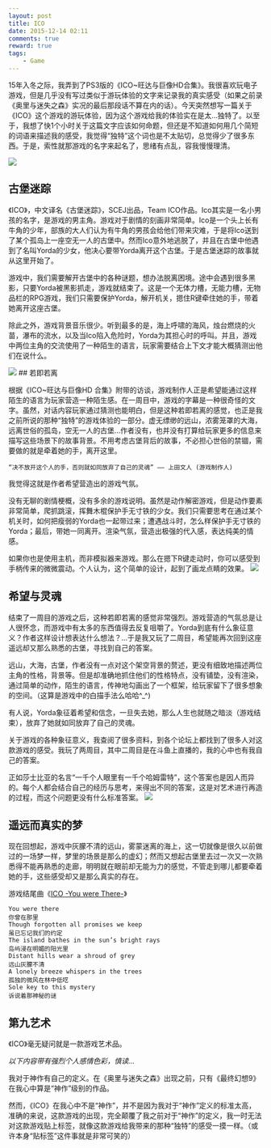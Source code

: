 ```yaml
---
layout: post
title: ICO
date: 2015-12-14 02:11
comments: true
reward: true
tags:
    - Game
---
```


15年入冬之际，我弄到了PS3版的《ICO~旺达与巨像HD合集》。我很喜欢玩电子游戏，但是几乎没有写过类似于游玩体验的文字来记录我的真实感受（如果之前录《奥里与迷失之森》实况的最后那段话不算在内的话）。今天突然想写一篇关于《ICO》这个游戏的游玩体验，因为这个游戏给我的体验实在是太...独特了。以至于，我想了快1个小时关于这篇文字应该如何命题，但还是不知道如何用几个简短的词语来描述我的感受，我觉得“独特”这个词也是不太贴切，总觉得少了很多东西。于是，索性就那游戏的名字来起名了，思绪有点乱，容我慢慢理清。

<img src="https://qiniu.plusplus7.com/ICO_front.jpg-fullpercent"/>

<!-- more -->

## 古堡迷踪
《ICO》，中文译名《古堡迷踪》，SCEJ出品，Team ICO作品。Ico其实是一名小男孩的名字，是游戏的男主角。游戏对于剧情的刻画非常简单。Ico是一个头上长有牛角的少年，部族的大人们认为有牛角的男孩会给他们带来灾难，于是将Ico送到了某个孤岛上一座空无一人的古堡中。然而Ico意外地逃脱了，并且在古堡中他遇到了名叫Yorda的少女，他决心要带Yorda离开这个古堡。于是古堡迷踪的故事就从这里开始了。

游戏中，我们需要解开古堡中的各种谜题，想办法脱离困境。途中会遇到很多黑影，只要Yorda被黑影抓走，游戏就结束了。这是一个无体力槽，无能力槽，无物品栏的RPG游戏，我们只需要保护Yorda，解开机关，摁住R键牵住她的手，带着她离开这座古堡。

除此之外，游戏背景音乐很少。听到最多的是，海上呼啸的海风，烛台燃烧的火苗，瀑布的流水，以及当Ico陷入危险时，Yorda为其担心时的呼叫。并且，游戏中两位主角的交流使用了一种陌生的语言，玩家需要结合上下文才能大概猜测出他们在说什么。

<img src="https://qiniu.plusplus7.com/ICO_go.jpg-fullpercent">
## 若即若离

根据《ICO~旺达与巨像HD 合集》附带的访谈，游戏制作人正是希望能通过这样陌生的语言为玩家营造一种陌生感。在一周目中，游戏的字幕是一种很奇怪的文字。虽然，对话内容玩家通过猜测也能明白，但是这种若即若离的感觉，也正是我之前所说的那种“独特”的游戏体验的一部分。虚无缥缈的远山，浓雾笼罩的大海，远离世俗的孤岛，空无一人的古堡...作者没有，也并没有打算给玩家更多的信息来描写这些场景下的故事背景。不用考虑古堡背后的故事，不必担心世俗的禁锢，需要做的就是牵着她的手，离开这里。


    “决不放开这个人的手，否则就如同放弃了自己的灵魂” —— 上田文人 (游戏制作人)

我觉得这就是作者希望营造出的游戏气氛。

没有无聊的剧情梗概，没有多余的游戏说明。虽然是动作解密游戏，但是动作要素非常简单，爬抓跳滚，挥舞木棍保护手无寸铁的少女。我们只需要思考在通过某个机关时，如何把瘦弱的Yorda也一起带过来；遭遇战斗时，怎么样保护手无寸铁的Yorda；最后，带她一同离开。渲染气氛，营造出极强的代入感，表达纯美的情感。

如果你也是使用主机，而非模拟器来游戏。那么在摁下R键走动时，你可以感受到手柄传来的微微震动。个人认为，这个简单的设计，起到了画龙点睛的效果。
<img src="https://qiniu.plusplus7.com/ICO_outside.jpg-fullpercent">

## 希望与灵魂

结束了一周目的游戏之后，这种若即若离的感觉非常强烈。游戏营造的气氛总是让人很怀念，而游戏中有太多的东西值得去反复咀嚼了。Yorda到底有什么象征意义？作者这样设计想表达什么想法？...于是我又玩了二周目，希望能再次回到这座遥远却又那么熟悉的古堡，寻找到自己的答案。

远山，大海，古堡，作者没有一点对这个架空背景的赘述，更没有细致地描述两位主角的性格，背景等。但是却准确地抓住他们的性格特点，没有铺垫，没有渲染，通过简单的动作，陌生的语言，传神地勾画出了一个框架，给玩家留下了很多想象的空间。（这算是游戏中的白描手法么哈哈^_^)

有人说，Yorda象征着希望和信念，一旦失去她，那么人生也就随之暗淡（游戏结束），放弃了她就如同放弃了自己的灵魂。

关于游戏的各种象征意义，我查阅了很多资料，到各个论坛上都找到了很多人对这款游戏的感受。我玩了两周目，其中二周目是在斗鱼上直播的，我的心中也有我自己的答案。

正如莎士比亚的名言“一千个人眼里有一千个哈姆雷特”，这个答案也是因人而异的。每个人都会结合自己的经历与思考，来得出不同的答案，这是对艺术进行再造的过程，而这个问题更没有什么标准答案。
<img src="https://qiniu.plusplus7.com/ICO_letgo.jpg-fullpercent">

## 遥远而真实的梦

现在回想起，游戏中灰朦不清的远山，雾蒙迷离的海上，这一切就像是很久以前做过的一场梦一样，梦里的场景是那么的虚幻；然而又想起古堡里去过一次又一次熟悉得不能再熟悉的走廊，明明就在眼前却无能为力的感觉，不管走到哪儿都要牵着她的手，这些感受却又是那么真实的存在。

游戏结尾曲《[ICO -You were There-](http://v.yinyuetai.com/video/743834)》

    You were there 
    你曾在那里
    Though forgotten all promises we keep 
    虽已忘记我们的约定
    The island bathes in the sun’s bright rays 
    岛屿浸在明媚的阳光里
    Distant hills wear a shroud of grey 
    远山灰朦不清
    A lonely breeze whispers in the trees 
    孤独的微风在林中低呓
    Sole key to this mystery 
    诉说着那神秘的谜

## 第九艺术

《ICO》毫无疑问就是一款游戏艺术品。

*以下内容带有强烈个人感情色彩，慎读...*

我对于神作有自己的定义。在《奥里与迷失之森》出现之前，只有《最终幻想9》在我心中算是“神作”级别的作品。

然而，《ICO》在我心中不是“神作”，并不是因为我对于“神作”定义的标准太高，准确的来说，这款游戏的出现，完全颠覆了我之前对于“神作”的定义，我一时无法对这款游戏贴上标签，就像这款游戏给我带来的那种“独特”的感受一摸一样。（或许本身“贴标签”这件事就是非常可笑的）
